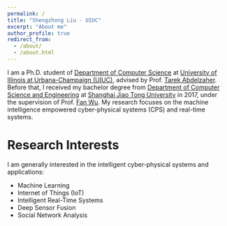 ```yaml
---
permalink: /
title: "Shengzhong Liu - UIUC"
excerpt: "About me"
author_profile: true
redirect_from: 
  - /about/
  - /about.html
---
```


I am a Ph.D. student of [Department of Computer Science](https://cs.illinois.edu/) at [University of Illinois at Urbana-Champaign (UIUC)](https://illinois.edu/), advised by Prof. [Tarek Abdelzaher](http://abdelzaher.cs.illinois.edu/). Before that, I received my bachelor degree from [Department of Computer Science and Engineering](http://www.cs.sjtu.edu.cn/en/) at [Shanghai Jiao Tong University](http://en.sjtu.edu.cn/) in 2017, under the supervision of Prof. [Fan Wu](http://www.cs.sjtu.edu.cn/~fwu/). My research focuses on the machine intelligence empowered cyber-physical systems (CPS) and real-time systems.

Research Interests
======
I am generally interested in the intelligent cyber-physical systems and applications:

* Machine Learning
* Internet of Things (IoT)
* Intelligent Real-Time Systems
* Deep Sensor Fusion
* Social Network Analysis

